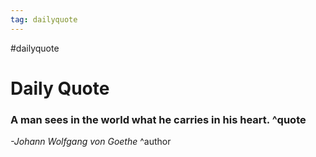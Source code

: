 ```yaml
---
tag: dailyquote
---
```


#dailyquote

# Daily Quote

### A man sees in the world what he carries in his heart. ^quote
*-Johann Wolfgang von Goethe* ^author
